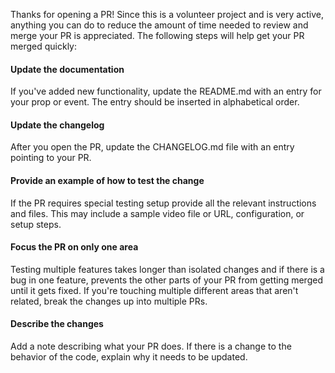 Thanks for opening a PR!
Since this is a volunteer project and is very active, anything you can do to reduce the amount of time needed to review and merge your PR is appreciated.
The following steps will help get your PR merged quickly:

#### Update the documentation
If you've added new functionality, update the README.md with an entry for your prop or event.
The entry should be inserted in alphabetical order.

#### Update the changelog
After you open the PR, update the CHANGELOG.md file with an entry pointing to your PR.

#### Provide an example of how to test the change
If the PR requires special testing setup provide all the relevant instructions and files. This may include a sample video file or URL, configuration, or setup steps.

#### Focus the PR on only one area
Testing multiple features takes longer than isolated changes and if there is a bug in one feature, prevents the other parts of your PR from getting merged until it gets fixed.
If you're touching multiple different areas that aren't related, break the changes up into multiple PRs.

#### Describe the changes
Add a note describing what your PR does. If there is a change to the behavior of the code, explain why it needs to be updated.
